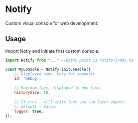 # Notify

Custom visual console for web development.

## Usage

Import Notiy and initiate first custom console.

```js
import Notify from "..." //Entry point is notify/index.ts

const MyConsole = Notify.initConsole({
    // Displayed name. More for semantic.
    id: 'Debug',
    
    // Maximum logs, displayed in one time.
    historySize: 10,
    
    // If true - will write logs you can later export.
    // default - false.
    logger: true, 
});
```
